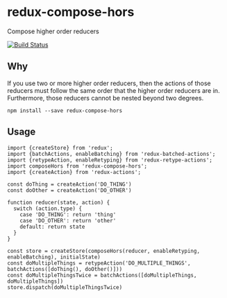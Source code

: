 redux-compose-hors
=====================

Compose higher order reducers

[![Build Status](https://travis-ci.org/l2silver/redux-compose-hors.svg?branch=master)](https://travis-ci.org/l2silver/redux-compose-hors)


## Why
If you use two or more higher order reducers, then the actions of those reducers must follow the same order that the higher order reducers are in. Furthermore, those reducers cannot be nested beyond two degrees.

```
npm install --save redux-compose-hors
```

## Usage

```
import {createStore} from 'redux';
import {batchActions, enableBatching} from 'redux-batched-actions';
import {retypeAction, enableRetyping} from 'redux-retype-actions';
import composeHors from 'redux-compose-hors';
import {createAction} from 'redux-actions';

const doThing = createAction('DO_THING')
const doOther = createAction('DO_OTHER')

function reducer(state, action) {
  switch (action.type) {
    case 'DO_THING': return 'thing'
    case 'DO_OTHER': return 'other'
    default: return state
  }
}

const store = createStore(composeHors(reducer, enableRetyping, enableBatching), initialState)
const doMultipleThings = retypeAction('DO_MULTIPLE_THINGS', batchActions([doThing(), doOther()]))
const doMultipleThingsTwice = batchActions([doMultipleThings, doMultipleThings])
store.dispatch(doMultipleThingsTwice)
```